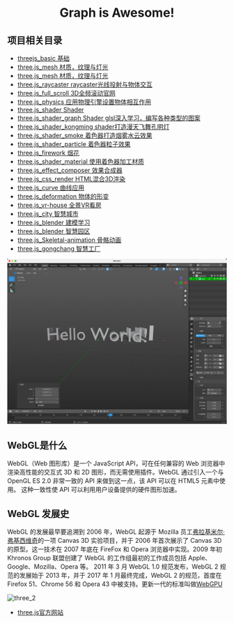 # <center>Graph is Awesome!</center>

## 项目相关目录
- [threejs_basic 基础](./01-three_basic)
- [three.js_mesh 材质，纹理与灯光](./02-three_mesh_texture_light)
- [three.js_mesh 材质，纹理与灯光](./03-three_point)
- [three.js_raycaster raycaster光线投射与物体交互](./04-three_raycaster)
- [three.js_full_scroll 3D全频滚动官网](./05-three_full_scroll)
- [three.js_physics 应用物理引擎设置物体相互作用](./06-three_physics)
- [three.js_shader Shader](./07-three_shader)
- [three.js_shader_graph Shader glsl深入学习，编写各种类型的图案](./08-three_shader_graph)
- [three.js_shader_kongming shader打造漫天飞舞孔明灯](./09-three_shader_kongming)
- [three.js_shader_smoke 着色器打造烟雾水云效果](./10-shader_smoke)
- [three.js_shader_particle 着色器粒子效果](./11-shader_particle_effect)
- [three.js_firework 烟花](./12-firework)
- [three.js_shader_material 使用着色器加工材质](./13-shader_material)
- [three.js_effect_composer 效果合成器](./14-effect_composer/)
- [three.js_css_render HTML混合3D渲染](./15-CSS_Render/)
- [three.js_curve 曲线应用](./16-curve/)
- [three.js_deformation 物体的形变](./17-deformation/)
- [three.js_vr-house 全景VR看房](./18-VR-House/)
- [three.js_city 智慧城市](./19-city/)
- [three.js_blender 建模学习](./20-blender/)
- [three.js_blender 智慧园区](./21-yuanqu/)
- [three.js_Skeletal-animation 骨骼动画](./22-Skeletal-animation/)
- [three.js_gongchang 智慧工厂](./23-gongchang/)




![blender](./assets/three_js/blender.jpg?raw=true)

## WebGL是什么
WebGL（Web 图形库）是一个 JavaScript API，可在任何兼容的 Web 浏览器中渲染高性能的交互式 3D 和 2D 图形，而无需使用插件。WebGL 通过引入一个与 OpenGL ES 2.0 非常一致的 API 来做到这一点，该 API 可以在 HTML5 <canvas>元素中使用。 这种一致性使 API 可以利用用户设备提供的硬件图形加速。
## WebGL 发展史
WebGL 的发展最早要追溯到 2006 年，WebGL 起源于 Mozilla 员工[弗拉基米尔·弗基西维奇](https://zh.wikipedia.org/wiki/%E5%BC%97%E6%8B%89%E5%9F%BA%E7%B1%B3%E7%88%BE%C2%B7%E5%BC%97%E5%9F%BA%E8%A5%BF%E7%B6%AD%E5%A5%87)的一项 Canvas 3D 实验项目，并于 2006 年首次展示了 Canvas 3D 的原型。这一技术在 2007 年底在 FireFox 和 Opera 浏览器中实现。2009 年初 Khronos Group 联盟创建了 WebGL 的工作组最初的工作成员包括 Apple、Google、Mozilla、Opera 等。 2011 年 3 月 WebGL 1.0 规范发布，WebGL 2 规范的发展始于 2013 年，并于 2017 年 1 月最终完成，WebGL 2 的规范，首度在 Firefox 51、Chrome 56 和 Opera 43 中被支持。更新一代的标准叫做[WebGPU](https://www.w3.org/TR/webgpu/)

<!-- ![three_1](./assets/three_js/three_1.jpg?raw=true) -->
![three_2](./assets/three_js/three_2.jpg?raw=true)


- [three.js官方网站](https://threejs.org/)
